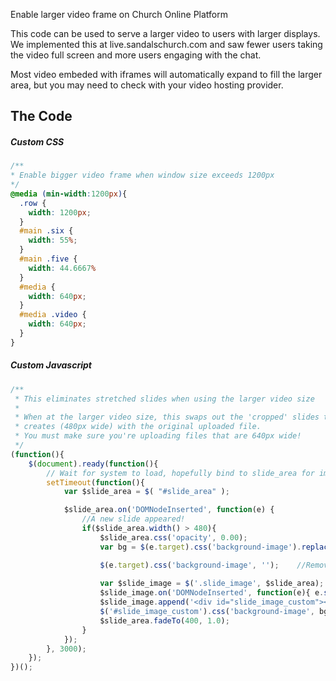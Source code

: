 Enable larger video frame on Church Online Platform

This code can be used to serve a larger video to users with larger displays. We implemented this at live.sandalschurch.com and saw fewer users taking the video full screen and more users engaging with the chat.

Most video embeded with iframes will automatically expand to fill the larger area, but you may need to check with your video hosting provider.



## The Code
##### Custom CSS
```css
/**
* Enable bigger video frame when window size exceeds 1200px
*/
@media (min-width:1200px){
  .row {
    width: 1200px;
  }
  #main .six {
    width: 55%;
  }
  #main .five {
    width: 44.6667%
  }
  #media {
    width: 640px;
  }
  #media .video {
    width: 640px;
  }
}
```
##### Custom Javascript
```javascript
/**
 * This eliminates stretched slides when using the larger video size
 * 
 * When at the larger video size, this swaps out the 'cropped' slides that ChOP
 * creates (480px wide) with the original uploaded file.
 * You must make sure you're uploading files that are 640px wide!
 */ 
(function(){
    $(document).ready(function(){ 
        // Wait for system to load, hopefully bind to slide_area for image swapout
        setTimeout(function(){
            var $slide_area = $( "#slide_area" );

            $slide_area.on('DOMNodeInserted', function(e) { 
                //A new slide appeared!
                if($slide_area.width() > 480){
                    $slide_area.css('opacity', 0.00);
                    var bg = $(e.target).css('background-image').replace('/slide/', '/original/');

                    $(e.target).css('background-image', '');    //Remove the one we don't want
                    
                    var $slide_image = $('.slide_image', $slide_area);
                    $slide_image.on('DOMNodeInserted', function(e){ e.stopPropagation(); });
                    $slide_image.append('<div id="slide_image_custom"></div>');
                    $('#slide_image_custom').css('background-image', bg);
                    $slide_area.fadeTo(400, 1.0);
                }
            });
        }, 3000);
    });
})();

```
